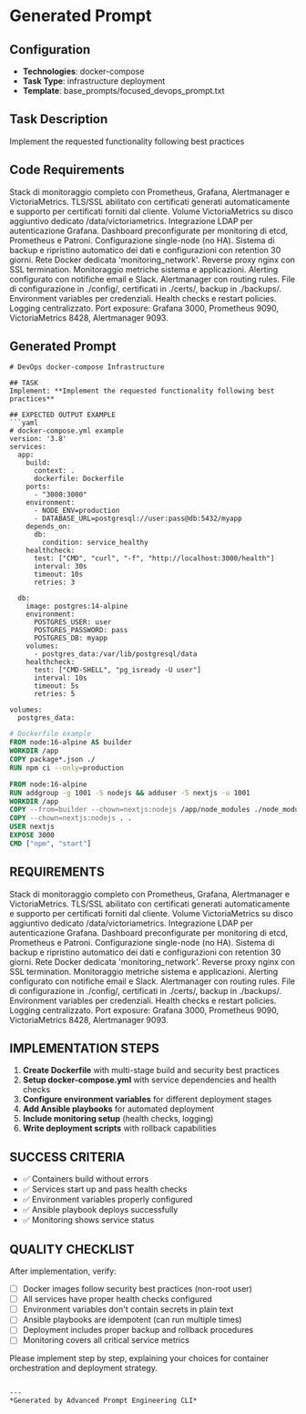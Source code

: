 # Generated Prompt

## Configuration
- **Technologies**: docker-compose
- **Task Type**: infrastructure deployment
- **Template**: base_prompts/focused_devops_prompt.txt

## Task Description
Implement the requested functionality following best practices

## Code Requirements
Stack di monitoraggio completo con Prometheus, Grafana, Alertmanager e VictoriaMetrics. TLS/SSL abilitato con certificati generati automaticamente e supporto per certificati forniti dal cliente. Volume VictoriaMetrics su disco aggiuntivo dedicato /data/victoriametrics. Integrazione LDAP per autenticazione Grafana. Dashboard preconfigurate per monitoring di etcd, Prometheus e Patroni. Configurazione single-node (no HA). Sistema di backup e ripristino automatico dei dati e configurazioni con retention 30 giorni. Rete Docker dedicata 'monitoring_network'. Reverse proxy nginx con SSL termination. Monitoraggio metriche sistema e applicazioni. Alerting configurato con notifiche email e Slack. Alertmanager con routing rules. File di configurazione in ./config/, certificati in ./certs/, backup in ./backups/. Environment variables per credenziali. Health checks e restart policies. Logging centralizzato. Port exposure: Grafana 3000, Prometheus 9090, VictoriaMetrics 8428, Alertmanager 9093.

## Generated Prompt

```
# DevOps docker-compose Infrastructure

## TASK
Implement: **Implement the requested functionality following best practices**

## EXPECTED OUTPUT EXAMPLE
```yaml
# docker-compose.yml example
version: '3.8'
services:
  app:
    build:
      context: .
      dockerfile: Dockerfile
    ports:
      - "3000:3000"
    environment:
      - NODE_ENV=production
      - DATABASE_URL=postgresql://user:pass@db:5432/myapp
    depends_on:
      db:
        condition: service_healthy
    healthcheck:
      test: ["CMD", "curl", "-f", "http://localhost:3000/health"]
      interval: 30s
      timeout: 10s
      retries: 3

  db:
    image: postgres:14-alpine
    environment:
      POSTGRES_USER: user
      POSTGRES_PASSWORD: pass
      POSTGRES_DB: myapp
    volumes:
      - postgres_data:/var/lib/postgresql/data
    healthcheck:
      test: ["CMD-SHELL", "pg_isready -U user"]
      interval: 10s
      timeout: 5s
      retries: 5

volumes:
  postgres_data:
```

```dockerfile
# Dockerfile example
FROM node:16-alpine AS builder
WORKDIR /app
COPY package*.json ./
RUN npm ci --only=production

FROM node:16-alpine
RUN addgroup -g 1001 -S nodejs && adduser -S nextjs -u 1001
WORKDIR /app
COPY --from=builder --chown=nextjs:nodejs /app/node_modules ./node_modules
COPY --chown=nextjs:nodejs . .
USER nextjs
EXPOSE 3000
CMD ["npm", "start"]
```

## REQUIREMENTS
Stack di monitoraggio completo con Prometheus, Grafana, Alertmanager e VictoriaMetrics. TLS/SSL abilitato con certificati generati automaticamente e supporto per certificati forniti dal cliente. Volume VictoriaMetrics su disco aggiuntivo dedicato /data/victoriametrics. Integrazione LDAP per autenticazione Grafana. Dashboard preconfigurate per monitoring di etcd, Prometheus e Patroni. Configurazione single-node (no HA). Sistema di backup e ripristino automatico dei dati e configurazioni con retention 30 giorni. Rete Docker dedicata 'monitoring_network'. Reverse proxy nginx con SSL termination. Monitoraggio metriche sistema e applicazioni. Alerting configurato con notifiche email e Slack. Alertmanager con routing rules. File di configurazione in ./config/, certificati in ./certs/, backup in ./backups/. Environment variables per credenziali. Health checks e restart policies. Logging centralizzato. Port exposure: Grafana 3000, Prometheus 9090, VictoriaMetrics 8428, Alertmanager 9093.

## IMPLEMENTATION STEPS
1. **Create Dockerfile** with multi-stage build and security best practices
2. **Setup docker-compose.yml** with service dependencies and health checks
3. **Configure environment variables** for different deployment stages
4. **Add Ansible playbooks** for automated deployment
5. **Include monitoring setup** (health checks, logging)
6. **Write deployment scripts** with rollback capabilities

## SUCCESS CRITERIA
- ✅ Containers build without errors
- ✅ Services start up and pass health checks
- ✅ Environment variables properly configured
- ✅ Ansible playbook deploys successfully
- ✅ Monitoring shows service status

## QUALITY CHECKLIST
After implementation, verify:
- [ ] Docker images follow security best practices (non-root user)
- [ ] All services have proper health checks configured
- [ ] Environment variables don't contain secrets in plain text
- [ ] Ansible playbooks are idempotent (can run multiple times)
- [ ] Deployment includes proper backup and rollback procedures
- [ ] Monitoring covers all critical service metrics

Please implement step by step, explaining your choices for container orchestration and deployment strategy.
```

---
*Generated by Advanced Prompt Engineering CLI*
